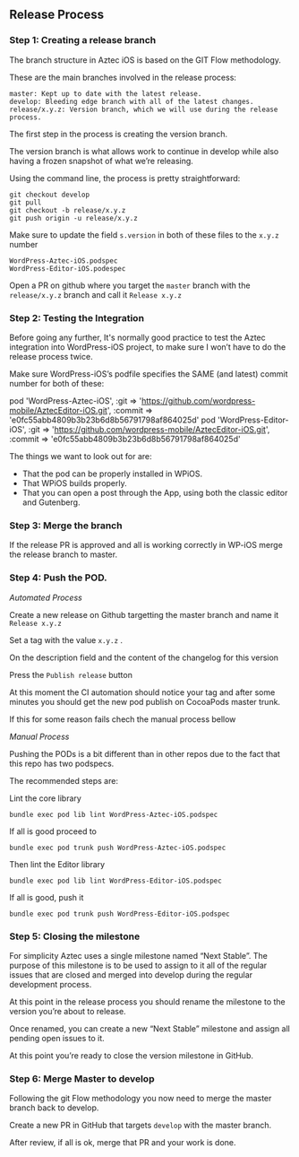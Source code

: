 ## Release Process ##

### Step 1: Creating a release branch ###

The branch structure in Aztec iOS is based on the GIT Flow methodology.

These are the main branches involved in the release process:
```
master: Kept up to date with the latest release.
develop: Bleeding edge branch with all of the latest changes.
release/x.y.z: Version branch, which we will use during the release process.
```
The first step in the process is creating the version branch.

The version branch is what allows work to continue in develop while also having a frozen snapshot of what we’re releasing.

Using the command line, the process is pretty straightforward:

```
git checkout develop
git pull
git checkout -b release/x.y.z
git push origin -u release/x.y.z
```

Make sure to update the field `s.version` in both of these files to the `x.y.z` number
```
WordPress-Aztec-iOS.podspec
WordPress-Editor-iOS.podespec
```

Open a PR on github where you target the `master` branch with the `release/x.y.z` branch and call it `Release x.y.z`


### Step 2: Testing the Integration ###

Before going any further, It's normally good practice to test the Aztec integration into WordPress-iOS project, to make sure I won’t have to do the release process twice.

Make sure WordPress-iOS’s podfile specifies the SAME (and latest) commit number for both of these:

pod 'WordPress-Aztec-iOS', :git => 'https://github.com/wordpress-mobile/AztecEditor-iOS.git', :commit => 'e0fc55abb4809b3b23b6d8b56791798af864025d'
pod 'WordPress-Editor-iOS', :git => 'https://github.com/wordpress-mobile/AztecEditor-iOS.git', :commit => 'e0fc55abb4809b3b23b6d8b56791798af864025d'

The things we want to look out for are:

- That the pod can be properly installed in WPiOS.
- That WPiOS builds properly.
- That you can open a post through the App, using both the classic editor and Gutenberg.

### Step 3: Merge the branch ###

If the release PR is approved and all is working correctly in WP-iOS merge the release branch to master.

### Step 4: Push the POD. ###

*Automated Process*

Create a new release on Github targetting the master branch and name it `Release x.y.z`

Set a tag with the value `x.y.z` .  

On the description field and the content of the changelog for this version

Press the `Publish release` button

At this moment the CI automation should notice your tag and after some minutes you should get the new pod publish on CocoaPods master trunk.

If this for some reason fails chech the manual process bellow

*Manual Process*

Pushing the PODs is a bit different than in other repos due to the fact that this repo has two podspecs.

The recommended steps are:

Lint the core library
```
bundle exec pod lib lint WordPress-Aztec-iOS.podspec
```

If all is good proceed to
```
bundle exec pod trunk push WordPress-Aztec-iOS.podspec
```

Then lint the Editor library
```
bundle exec pod lib lint WordPress-Editor-iOS.podspec
```

If all is good, push it
```
bundle exec pod trunk push WordPress-Editor-iOS.podspec
```

### Step 5: Closing the milestone ###

For simplicity Aztec uses a single milestone named “Next Stable”. The purpose of this milestone is to be used to assign to it all of the regular issues that are closed and merged into develop during the regular development process.

At this point in the release process you should rename the milestone to the version you’re about to release.

Once renamed, you can create a new “Next Stable” milestone and assign all pending open issues to it.

At this point you’re ready to close the version milestone in GitHub.

### Step 6: Merge Master to develop ###

Following the git Flow methodology you now need to merge the master branch back to develop.

Create a new PR in GitHub that targets `develop` with the master branch.

After review, if all is ok, merge that PR and your work is done.
